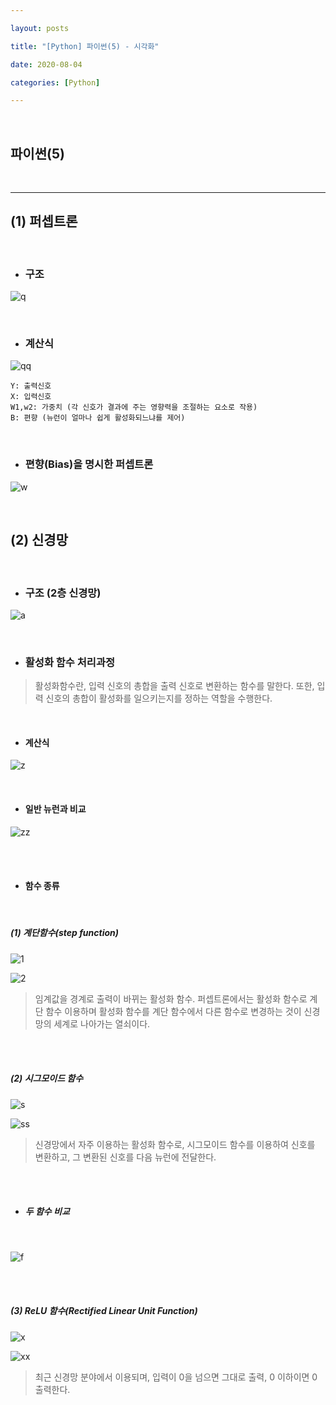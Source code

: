 ```yaml
---

layout: posts

title: "[Python] 파이썬(5) - 시각화"

date: 2020-08-04

categories: [Python]

---
```


<br>

## 파이썬(5)

<br>

- - -

## (1) 퍼셉트론

<br>


- ### 구조



![q](https://user-images.githubusercontent.com/67821750/89290508-ecd2dc80-d693-11ea-9255-31b17c29123c.png)

<br>

- ### 계산식


![qq](https://user-images.githubusercontent.com/67821750/89290555-06742400-d694-11ea-9aef-750e61e9f282.png)

```
Y: 출력신호
X: 입력신호
W1,w2: 가중치 (각 신호가 결과에 주는 영향력을 조절하는 요소로 작용)
B: 편향 (뉴런이 얼마나 쉽게 활성화되느냐를 제어)
```
<br>

- ### 편향(Bias)을 명시한 퍼셉트론

![w](https://user-images.githubusercontent.com/67821750/89290817-68348e00-d694-11ea-8e35-df9ca8288188.png)









<br>

## (2) 신경망

<br>

- ### 구조 (2층 신경망)



![a](https://user-images.githubusercontent.com/67821750/89290934-94500f00-d694-11ea-826e-3b615ebca35c.png)

<br>

- ### 활성화 함수 처리과정

<blockquote>활성화함수란, 입력 신호의 총합을 출력 신호로 변환하는 함수를 말한다.
또한, 입력 신호의 총합이 활성화를 일으키는지를 정하는 역할을 수행한다.
</blockquote>


<br>

- #### 계산식

![z](https://user-images.githubusercontent.com/67821750/89291169-032d6800-d695-11ea-9b20-ac0ade36cab7.png)

<br>

- #### 일반 뉴런과 비교

![zz](https://user-images.githubusercontent.com/67821750/89291230-21936380-d695-11ea-9a74-5dea93e34e6b.png)

<br>
<br>

- #### 함수 종류

<br>

##### (1) 계단함수(step function)


![1](https://user-images.githubusercontent.com/67821750/89291412-6ddea380-d695-11ea-8f45-831ece91d3cc.png)

![2](https://user-images.githubusercontent.com/67821750/89291433-7636de80-d695-11ea-9865-930bbcba0ab9.png)


<blockquote>임계값을 경계로 출력이 바뀌는 활성화 함수.
퍼셉트론에서는 활성화 함수로 계단 함수 이용하며
활성화 함수를 계단 함수에서 다른 함수로 변경하는 것이 신경망의 세계로 나아가는 열쇠이다.
</blockquote>

<br>
<br>

##### (2) 시그모이드 함수

![s](https://user-images.githubusercontent.com/67821750/89291587-c57d0f00-d695-11ea-87f4-c3fedbd77362.png)

![ss](https://user-images.githubusercontent.com/67821750/89291618-d3329480-d695-11ea-951e-6f73acec42b4.png)

<blockquote>신경망에서 자주 이용하는 활성화 함수로,
시그모이드 함수를 이용하여 신호를 변환하고, 그 변환된 신호를 다음 뉴런에 전달한다.
</blockquote>


<br>
<br>

- ##### 두 함수 비교

<br>

![f](https://user-images.githubusercontent.com/67821750/89291709-fe1ce880-d695-11ea-8dc6-8a0ad6fec80c.png)


<br>
<br>

##### (3) ReLU 함수(Rectified Linear Unit Function)

![x](https://user-images.githubusercontent.com/67821750/89291845-36bcc200-d696-11ea-969c-70dc98e48d95.png)

![xx](https://user-images.githubusercontent.com/67821750/89291862-3de3d000-d696-11ea-88b5-2fea0a616ed3.png)

<blockquote>최근 신경망 분야에서 이용되며,
입력이 0을 넘으면 그대로 출력, 0 이하이면 0 출력한다.
</blockquote>


<br>
<br>

